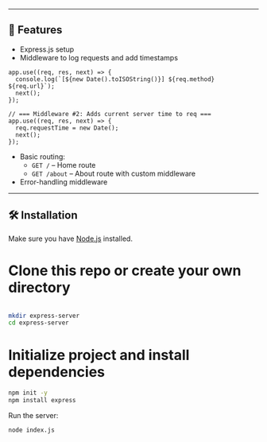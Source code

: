 
---

## 🚀 Features

- Express.js setup
- Middleware to log requests and add timestamps
```// === Middleware #1: Logger (runs for all routes) ===
app.use((req, res, next) => {
  console.log(`[${new Date().toISOString()}] ${req.method} ${req.url}`);
  next();
});

// === Middleware #2: Adds current server time to req ===
app.use((req, res, next) => {
  req.requestTime = new Date();
  next();
});
```
- Basic routing:
  - `GET /` – Home route
  - `GET /about` – About route with custom middleware
- Error-handling middleware

---

## 🛠️ Installation

Make sure you have [Node.js](https://nodejs.org/) installed.

# Clone this repo or create your own directory
```bash

mkdir express-server
cd express-server
```


# Initialize project and install dependencies
```bash
npm init -y
npm install express
```
Run the server:
```bash
node index.js
```
